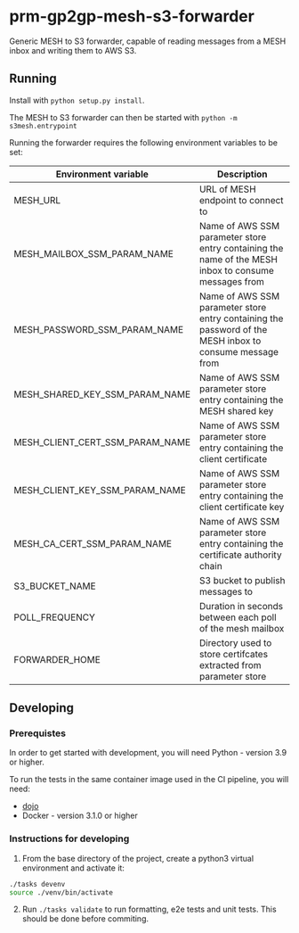 # prm-gp2gp-mesh-s3-forwarder

Generic MESH to S3 forwarder, capable of reading messages from a MESH inbox and writing them to AWS S3.

## Running

Install with `python setup.py install`.

The MESH to S3 forwarder can then be started with `python -m s3mesh.entrypoint`

Running the forwarder requires the following environment variables to be set:

| Environment variable            | Description                                                                                             | 
| ------------------------------- | ------------------------------------------------------------------------------------------------------- |
| MESH_URL                        | URL of MESH endpoint to connect to                                                                      |
| MESH_MAILBOX_SSM_PARAM_NAME     | Name of AWS SSM parameter store entry containing the name of the MESH inbox to consume messages from    |
| MESH_PASSWORD_SSM_PARAM_NAME    | Name of AWS SSM parameter store entry containing the password of the MESH inbox to consume message from |
| MESH_SHARED_KEY_SSM_PARAM_NAME  | Name of AWS SSM parameter store entry containing the MESH shared key                                    |
| MESH_CLIENT_CERT_SSM_PARAM_NAME | Name of AWS SSM parameter store entry containing the client certificate                                 |
| MESH_CLIENT_KEY_SSM_PARAM_NAME  | Name of AWS SSM parameter store entry containing the client certificate key                             |
| MESH_CA_CERT_SSM_PARAM_NAME     | Name of AWS SSM parameter store entry containing the certificate authority chain                        |
| S3_BUCKET_NAME                  | S3 bucket to publish messages to                                                                        |
| POLL_FREQUENCY                  | Duration in seconds between each poll of the mesh mailbox                                               |
| FORWARDER_HOME                  | Directory used to store certifcates extracted from parameter store                                      |

## Developing

### Prerequistes
In order to get started with development, you will need Python - version 3.9 or higher.

To run the tests in the same container image used in the CI pipeline, you will need:
- [dojo](https://github.com/kudulab/dojo) 
- Docker - version 3.1.0 or higher

### Instructions for developing

1. From the base directory of the project, create a python3 virtual environment and activate it:
 ```sh
 ./tasks devenv
 source ./venv/bin/activate
 ```
 
2. Run `./tasks validate` to run formatting, e2e tests and unit tests. This should be done before commiting.
